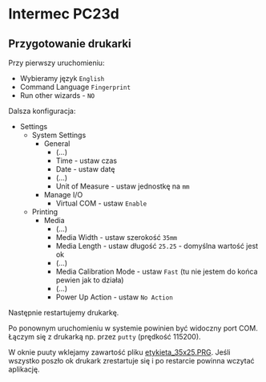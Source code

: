 # Intermec PC23d

## Przygotowanie drukarki

Przy pierwszy uruchomieniu:

- Wybieramy język `English`
- Command Language `Fingerprint`
- Run other wizards - `NO`

Dalsza konfiguracja:

- Settings
  - System Settings
    - General
      - (...)
      - Time - ustaw czas
      - Date - ustaw datę
      - (...)
      - Unit of Measure - ustaw jednostkę na `mm`
    - Manage I/O
      - Virtual COM - ustaw `Enable`
  - Printing
    - Media
      - (...)
      - Media Width - ustaw szerokość `35mm`
      - Media Length - ustaw długość `25.25` - domyślna wartość jest ok
      - (...)
      - Media Calibration Mode - ustaw `Fast` (tu nie jestem do końca pewien jak to działa)
      - (...)
      - Power Up Action - ustaw `No Action`

Następnie restartujemy drukarkę.

Po ponownym uruchomieniu w systemie powinien być widoczny port COM.
Łączym się z drukarką np. przez `putty` (prędkość 115200).

W oknie puuty wklejamy zawartość pliku [etykieta_35x25.PRG](etykieta_35x25.PRG).
Jeśli wszystko poszło ok drukark zrestartuje się i po restarcie powinna wczytać aplikację.
